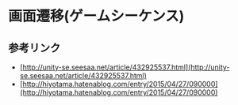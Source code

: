 # 画面遷移(ゲームシーケンス)

## 参考リンク
- [http://unity-se.seesaa.net/article/432925537.html](http://unity-se.seesaa.net/article/432925537.html)
- [http://hiyotama.hatenablog.com/entry/2015/04/27/090000](http://hiyotama.hatenablog.com/entry/2015/04/27/090000)
